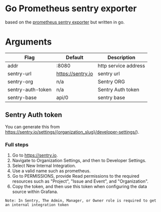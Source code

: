 # Go Prometheus sentry exporter

based on the [prometheus sentry exporter](https://github.com/ujamii/prometheus-sentry-exporter) but written in go.

# Arguments

| Flag              | Default | Description             |
|-------------------| ------- |-------------------------|
| addr              | :8080 | http service address    |
| sentry-url        | https://sentry.io | sentry url              |
| sentry-org        | n/a | Sentry ORG              |
| sentry-auth-token | n/a | Sentry Auth token       |
| sentry-base | api/0 | sentry base |


## Sentry Auth token 

You can generate this from https://sentry.io/settings/{organization_slug}/developer-settings/).

### Full steps

1. Go to https://sentry.io.
2. Navigate to Organization Settings, and then to Developer Settings.
3. Select New Internal Integration.
3. Use a valid name such as prometheus.
4. Go to PERMISSIONS, provide Read permissions to the required resources such as "Project", "Issue and Event", and "Organization".
5. Copy the token, and then use this token when configuring the data source within Grafana.

```Note: In Sentry, The Admin, Manager, or Owner role is required to get an internal integration token```



